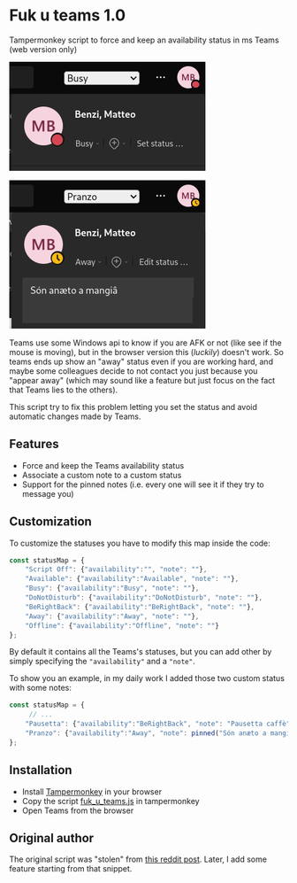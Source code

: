 # Fuk u teams 1.0
Tampermonkey script to force and keep an availability status in ms Teams (web version only)

![](busy.png)

![](away_message.png)

Teams use some Windows api to know if you are AFK or not (like see if the mouse is moving), but in the browser version this (_luckily_) doesn't work. So teams ends up show an "away" status even if you are working hard, and maybe some colleagues decide to not contact you just because you "appear away" (which may sound like a feature but just focus on the fact that Teams lies to the others).

This script try to fix this problem letting you set the status and avoid automatic changes made by Teams.

## Features
- Force and keep the Teams availability status
- Associate a custom note to a custom status
- Support for the pinned notes (i.e. every one will see it if they try to message you)

## Customization
To customize the statuses you have to modify this map inside the code:
```js
const statusMap = {
    "Script Off": {"availability":"", "note": ""},
    "Available": {"availability":"Available", "note": ""},
    "Busy": {"availability":"Busy", "note": ""},
    "DoNotDisturb": {"availability":"DoNotDisturb", "note": ""},
    "BeRightBack": {"availability":"BeRightBack", "note": ""},
    "Away": {"availability":"Away", "note": ""},
    "Offline": {"availability":"Offline", "note": ""}
};
```
By default it contains all the Teams's statuses, but you can add other by simply specifying the `"availability"` and a `"note"`.

To show you an example, in my daily work I added those two custom status with some notes:
```js
const statusMap = {
     // ...
    "Pausetta": {"availability":"BeRightBack", "note": "Pausetta caffè"},
    "Pranzo": {"availability":"Away", "note": pinned("Són anæto a mangiâ")}
};
```

## Installation
- Install [Tampermonkey](https://www.tampermonkey.net/) in your browser
- Copy the script [fuk_u_teams.js](fuk_u_teams.js) in tampermonkey
- Open Teams from the browser

## Original author
The original script was "stolen" from [this reddit post](https://www.reddit.com/r/MicrosoftTeams/comments/k5w349/script_for_keeping_available_status_perpetually/).
Later, I add some feature starting from that snippet.
